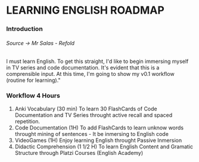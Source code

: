 # LEARNING ENGLISH ROADMAP
### Introduction 
###### Source -> Mr Salas - Refold 
I must learn English. To get this straight, I'd like to begin immersing myself in TV series and code documentation. It's evident that this is a comprensible input. At this time, I'm going to show my v0.1 workflow (routine for learning)."
### Workflow 4 Hours
1. Anki Vocabulary (30 min)
		To learn 30 FlashCards of Code Documentation and TV Series  throught active recall and spaced repetition.
2. Code Documentation (1H)
		To add FlashCards to learn unknow words throught mining of sentences  - It be inmersing to English code 
4. VideoGames  (1H)
		Enjoy learning English throught Passive Inmersion 
5. Didactic Comprehension  (1 1/2 H)
		To learn English Content and Gramatic Structure through Platzi Courses (English Academy)

